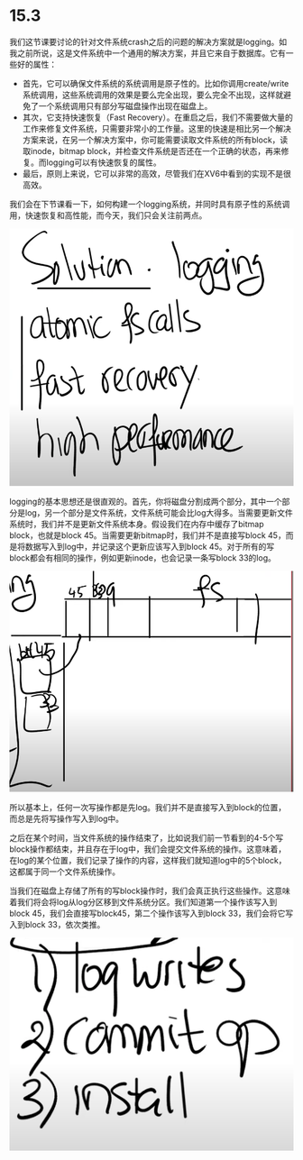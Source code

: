 # 15.3

我们这节课要讨论的针对文件系统crash之后的问题的解决方案就是logging。如我之前所说，这是文件系统中一个通用的解决方案，并且它来自于数据库。它有一些好的属性：

* 首先，它可以确保文件系统的系统调用是原子性的。比如你调用create/write系统调用，这些系统调用的效果是要么完全出现，要么完全不出现，这样就避免了一个系统调用只有部分写磁盘操作出现在磁盘上。
* 其次，它支持快速恢复（Fast Recovery）。在重启之后，我们不需要做大量的工作来修复文件系统，只需要非常小的工作量。这里的快速是相比另一个解决方案来说，在另一个解决方案中，你可能需要读取文件系统的所有block，读取inode，bitmap block，并检查文件系统是否还在一个正确的状态，再来修复。而logging可以有快速恢复的属性。
* 最后，原则上来说，它可以非常的高效，尽管我们在XV6中看到的实现不是很高效。

我们会在下节课看一下，如何构建一个logging系统，并同时具有原子性的系统调用，快速恢复和高性能，而今天，我们只会关注前两点。

![](../.gitbook/assets/image%20%28629%29.png)

logging的基本思想还是很直观的。首先，你将磁盘分割成两个部分，其中一个部分是log，另一个部分是文件系统，文件系统可能会比log大得多。当需要更新文件系统时，我们并不是更新文件系统本身。假设我们在内存中缓存了bitmap block，也就是block 45。当需要更新bitmap时，我们并不是直接写block 45，而是将数据写入到log中，并记录这个更新应该写入到block 45。对于所有的写 block都会有相同的操作，例如更新inode，也会记录一条写block 33的log。

![](../.gitbook/assets/image%20%28633%29.png)

所以基本上，任何一次写操作都是先log。我们并不是直接写入到block的位置，而总是先将写操作写入到log中。

之后在某个时间，当文件系统的操作结束了，比如说我们前一节看到的4-5个写block操作都结束，并且存在于log中，我们会提交文件系统的操作。这意味着，在log的某个位置，我们记录了操作的内容，这样我们就知道log中的5个block，这都属于同一个文件系统操作。

当我们在磁盘上存储了所有的写block操作时，我们会真正执行这些操作。这意味着我们将会将log从log分区移到文件系统分区。我们知道第一个操作该写入到block 45，我们会直接写block45，第二个操作该写入到block 33，我们会将它写入到block 33，依次类推。

![](../.gitbook/assets/image%20%28631%29.png)



